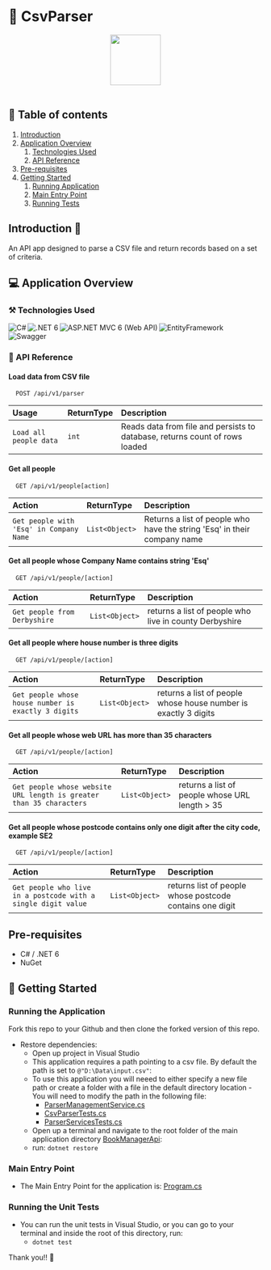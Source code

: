 # :page_with_curl: CsvParser

<div id="header" align="center">
  <img src="https://media.giphy.com/media/vXZJBKjb0UtpFWzvpQ/giphy.gif" width="100"/> 
</div>
</br>

## :link: Table of contents
1. [Introduction](#introduction)
2. [Application Overview](#applicationOverview)
   1. [Technologies Used](#technologiesUsed)
   2. [API Reference](#APIReference)
3. [Pre-requisites](#prerequisites)
4. [Getting Started](#gettingStarted)
   1. [Running Application](#runningapplication)
   2. [Main Entry Point](#mainentrypoint)
   3. [Running Tests](#runningtests)



## Introduction :wave: <a name="introduction"></a>
An API app designed to parse a CSV file and return records based on a set of criteria. 

## :computer: Application Overview <a name="applicationOverview"></a>

### ⚒️ Technologies Used <a name="technologiesUsed"></a>

<div>
<img align="left" alt="C#" title="C-Sharp" src="https://img.shields.io/badge/C%23-239120?style=for-the-badge&logo=c-sharp&logoColor=white" />
<img align="left" alt=".NET 6" title=".NET 6" src="https://img.shields.io/badge/.NET-512BD4?style=for-the-badge&logo=dotnet&logoColor=white" />
<img align="left" alt="ASP.NET MVC 6 (Web API)" title="ASP.NET MVC 6 (Web API)" src="https://img.shields.io/badge/-ASP.NET%20Core-fff?style=for-the-badge&logo=.net&logoColor=blue" />
<img align="left" alt="EntityFramework" title="MS EntityFramework Core 6" src="https://img.shields.io/badge/-Entity_Framework_Core-fff?style=for-the-badge&logo=Microsoft&logoColor=0078D7" />
  <img align="left" alt="Swagger"  src="https://img.shields.io/badge/-Swagger-%23Clojure?style=for-the-badge&logo=swagger&logoColor=white" />
</div>
</br></br>

### 🔄 API Reference <a name="APIReference"></a>

#### Load data from CSV file

```http
  POST /api/v1/parser
```

| Usage                  | ReturnType | Description                                                                 |
| :----------------------| :----------| :---------------------------------------------------------------------------|
| `Load all people data` | `int`      | Reads data from file and persists to database, returns count of rows loaded |

#### Get all people

```http
  GET /api/v1/people[action]
```

| Action                                  | ReturnType     | Description                                                              |
| :-------------------------------------  | :--------------| :------------------------------------------------------------------------|
| `Get people with 'Esq' in Company Name` | `List<Object>` | Returns a list of people who have the string 'Esq' in their company name |

#### Get all people whose Company Name contains string 'Esq'

```http
  GET /api/v1/people/[action]
```

| Action                          | ReturnType     | Description                                                       |
| :------------------------------ | :--------------| :-----------------------------------------------------------------|
| `Get people from Derbyshire`    | `List<Object>` | returns a list of people who live in county Derbyshire            |

#### Get all people where house number is three digits

```http
  GET /api/v1/people/[action]
```

| Action                                              | ReturnType    | Description                                                       |
| :---------------------------------------------------| :-------------| :-----------------------------------------------------------------|
| `Get people whose house number is exactly 3 digits` | `List<Object>`| returns a list of people whose house number is exactly 3 digits   |

#### Get all people whose web URL has more than 35 characters

```http
  GET /api/v1/people/[action]
```

| Action                                                              | ReturnType    | Description                                                       |
| :-------------------------------------------------------------------| :-------------| :-----------------------------------------------------------------|
| `Get people whose website URL length is greater than 35 characters` | `List<Object>`| returns a list of people whose URL length > 35                    |

#### Get all people whose postcode contains only one digit after the city code, example SE2

```http
  GET /api/v1/people/[action]
```

| Action                                                        | ReturnType    | Description                                                       |
| :-------------------------------------------------------------| :-------------| :-----------------------------------------------------------------|
| `Get people who live in a postcode with a single digit value` | `List<Object>`| returns list of people whose postcode contains one digit          |


## Pre-requisites <a name="prerequisites"></a>

* C# / .NET 6
* NuGet

## 🔀 Getting Started <a name="gettingStarted"></a>

### Running the Application <a name="runningapplication"></a>

Fork this repo to your Github and then clone the forked version of this repo.

- Restore dependencies:
	- Open up project in Visual Studio
	- This application requires a path pointing to a csv file. By default the path is set to `@"D:\Data\input.csv"`:
	 -  To use this application you will neeed to either specify a new file path or create a folder with a file in the default directory location
	  - You will need to modify the path in the following file:
	    * [ParserManagementService.cs](https://github.com/Hayley96/CsvParser/blob/main/CsvParserApp/Services/ParserManagementService.cs)
	    * [CsvParserTests.cs](./CsvParser/CsvParserAppTests/CsvParserTests/CsvParserTests.cs)
	    * [ParserServicesTests.cs](./CsvParser/CsvParserAppTests/Services/ParserServicesTests.cs)
	- Open up a terminal and navigate to the root folder of the main application directory [BookManagerApi](./BookManagerApi):
	 - run: `dotnet restore`

### Main Entry Point <a name="mainentrypoint"></a>
- The Main Entry Point for the application is: [Program.cs](./BookManagerApi/Program.cs)

### Running the Unit Tests <a name="runningtests"></a>

- You can run the unit tests in Visual Studio, or you can go to your terminal and inside the root of this directory, run:
  - `dotnet test`

Thank you!! 👋
